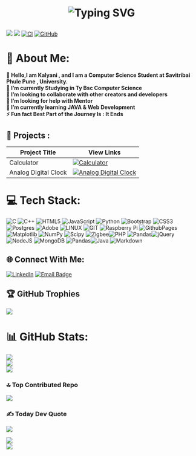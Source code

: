 
<h1><p align="center"><a><img src="https://readme-typing-svg.demolab.com?font=Fira+Code&size=23&duration=4000&pause=500&color=20F7DD&background=090B0A00&center=true&multiline=true&width=450&height=65&lines=Welcome+to+my+GitHub+Profile!+;Hi+I+am+Kalyani+Chaudhari" alt="Typing SVG" /></a></h1>
</p>


[![](https://visitcount.itsvg.in/api?id=misskalyani&icon=0&color=0)](https://visitcount.itsvg.in)
![](https://img.shields.io/github/followers/misskalyani?style=social)
[![CI](https://github.com/misskalyani/misskalyani/actions/workflows/blank.yml/badge.svg)](https://github.com/misskalyani/misskalyani/actions/workflows/blank.yml)
[![GitHub](https://badgen.net/badge/icon/github?icon=github&label)](https://github.com/misskalyani)




# 💫 About Me: 
**💫 Hello,I am Kalyani , and I am a Computer  Science Student at Savitribai Phule Pune , University.<br>
🔭 I’m currently Studying in Ty Bsc Computer Science<br>
👯 I’m looking to collaborate with other creators and developers<br>
🤝 I’m looking for help with Mentor<br>
🌱 I’m currently learning JAVA & Web Development <br>
⚡ Fun fact Best Part of the Journey Is : It Ends**


## 🥇 Projects :

|   Project Title    | View Links|
|--------------------|-----------|
| Calculator         |[![Calculator](https://img.shields.io/badge/Visit-blue.svg)](https://misskalyani.github.io/Kalyani-Calculator-2024/)|
| Analog Digital Clock  |[![Analog Digital Clock](https://img.shields.io/badge/Visit-blue.svg)](https://misskalyani.github.io/Analog-Digital-Clock-Website/)|

# 💻 Tech Stack:
![C](https://img.shields.io/badge/c-%2300599C.svg?style=plastic&logo=c&logoColor=white) ![C++](https://img.shields.io/badge/c++-%2300599C.svg?style=plastic&logo=c%2B%2B&logoColor=white) ![HTML5](https://img.shields.io/badge/html5-%23E34F26.svg?style=plastic&logo=html5&logoColor=white) ![JavaScript](https://img.shields.io/badge/javascript-%23323330.svg?style=plastic&logo=javascript&logoColor=%23F7DF1E) ![Python](https://img.shields.io/badge/python-3670A0?style=plastic&logo=python&logoColor=ffdd54) ![Bootstrap](https://img.shields.io/badge/bootstrap-%238511FA.svg?style=plastic&logo=bootstrap&logoColor=white) ![CSS3](https://img.shields.io/badge/css3-%231572B6.svg?style=plastic&logo=css3&logoColor=white) ![Postgres](https://img.shields.io/badge/postgres-%23316192.svg?style=plastic&logo=postgresql&logoColor=white) ![Adobe](https://img.shields.io/badge/adobe-%23FF0000.svg?style=plastic&logo=adobe&logoColor=white) ![LINUX](https://img.shields.io/badge/Linux-FCC624?style=plastic&logo=linux&logoColor=black) ![GIT](https://img.shields.io/badge/Git-fc6d26?style=plastic&logo=git&logoColor=white) ![Raspberry Pi](https://img.shields.io/badge/-RaspberryPi-C51A4A?style=plastic&logo=Raspberry-Pi)  ![GithubPages](https://img.shields.io/badge/github%20pages-121013?style=plastic&logo=github&logoColor=white) ![Matplotlib](https://img.shields.io/badge/Matplotlib-%23ffffff.svg?style=plastic&logo=Matplotlib&logoColor=black) ![NumPy](https://img.shields.io/badge/numpy-%23013243.svg?style=plastic&logo=numpy&logoColor=white) ![Scipy](https://img.shields.io/badge/SciPy-%230C55A5.svg?style=plastic&logo=scipy&logoColor=%white) ![Zigbee](https://img.shields.io/badge/zigbee-%23EB0443.svg?style=plastic&logo=zigbee&logoColor=white)![PHP](https://img.shields.io/badge/php-%23777BB4.svg?style=plastic&logo=php&logoColor=white) ![Pandas](https://img.shields.io/badge/pandas-%23150458.svg?style=plastic&logo=pandas&logoColor=white)![jQuery](https://img.shields.io/badge/jquery-%230769AD.svg?style=plastic&logo=jquery&logoColor=white) ![NodeJS](https://img.shields.io/badge/node.js-6DA55F?style=plastic&logo=node.js&logoColor=white) ![MongoDB](https://img.shields.io/badge/MongoDB-%234ea94b.svg?style=plastic&logo=mongodb&logoColor=white) ![Pandas](https://img.shields.io/badge/pandas-%23150458.svg?style=plastic&logo=pandas&logoColor=white)![Java](https://img.shields.io/badge/java-%23ED8B00.svg?style=plastic&logo=openjdk&logoColor=white)
![Markdown](https://img.shields.io/badge/markdown-%23000000.svg?style=plastic&logo=markdown&logoColor=white)


## 🌐 Connect With Me:

 [![LinkedIn](https://img.shields.io/badge/LinkedIn-%230077B5.svg?logo=linkedin&logoColor=white)](https://www.linkedin.com/in/kalyani-chaudhari-255632295) 
 [![Email Badge](https://img.shields.io/badge/Gmail-Contact_Me-green?style=flat-square&logo=gmail&logoColor=FFFFFF&labelColor=3A3B3C&color=62F1CD)](mailto:kalyanichaudhari281@gmail.com)



## 🏆 GitHub Trophies
![](https://github-profile-trophy.vercel.app/?username=misskalyani&theme=monokai&no-frame=false&no-bg=false&margin-w=5)











# 📊 GitHub Stats:
![](https://github-readme-stats.vercel.app/api?username=misskalyani&theme=radical&hide_border=false&include_all_commits=false&count_private=true)<br/>
![](https://github-readme-streak-stats.herokuapp.com/?user=misskalyani&theme=radical&hide_border=false)<br/>
![](https://github-readme-stats.vercel.app/api/top-langs/?username=misskalyani&theme=radical&hide_border=false&include_all_commits=false&count_private=true&layout=compact&langs_count=100)

### 🔝 Top Contributed Repo
![](https://github-contributor-stats.vercel.app/api?username=misskalyani&limit=5&theme=radical&combine_all_yearly_contributions=true)




### ✍️ Today Dev Quote

![](https://quotes-github-readme.vercel.app/api?type=horizontal&theme=radical)






[![](https://visitcount.itsvg.in/api?id=misskalyani&icon=0&color=0)](https://visitcount.itsvg.in)<br>
![](https://img.shields.io/github/followers/misskalyani?style=social)
